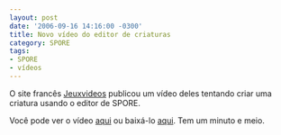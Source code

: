 ```yaml
---
layout: post
date: '2006-09-16 14:16:00 -0300'
title: Novo vídeo do editor de criaturas
category: SPORE
tags:
- SPORE
- vídeos
---
```

O site francês [Jeuxvideos](http://www.jeuxvideo.tv/spore-video-24149.html) publicou um vídeo deles tentando criar uma criatura usando o editor de SPORE.

Você pode ver o vídeo [aqui](http://www.jeuxvideo.tv/spore-video-24149.html) ou baixá-lo [aqui](http://www.jeuxvideo.fr/telecharger-spore-32711.html). Tem um minuto e meio.
